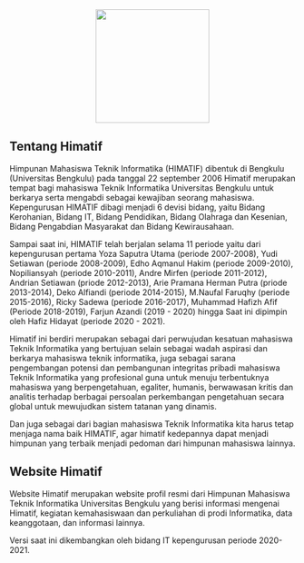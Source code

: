 <div style="text-align: center;">
<a href="http://himatifunib.org/" target="_blank">
<img src="https://himatifunib.org/storage/156/himatif-6000_small.png" style="height: 200px;"></a>
</div>

## Tentang Himatif

Himpunan Mahasiswa Teknik Informatika (HIMATIF) dibentuk di Bengkulu (Universitas Bengkulu) pada tanggal 22 september 2006 Himatif merupakan tempat bagi mahasiswa Teknik Informatika Universitas Bengkulu untuk berkarya serta mengabdi sebagai kewajiban seorang mahasiswa. Kepengurusan HIMATIF dibagi menjadi 6 devisi bidang, yaitu Bidang Kerohanian, Bidang IT, Bidang Pendidikan, Bidang Olahraga dan Kesenian, Bidang Pengabdian Masyarakat dan Bidang Kewirausahaan.

Sampai saat ini, HIMATIF telah berjalan selama 11 periode yaitu dari kepengurusan pertama Yoza Saputra Utama (periode 2007-2008), Yudi Setiawan (periode 2008-2009), Edho Aqmanul Hakim (periode 2009-2010), Nopiliansyah (periode  2010-2011), Andre Mirfen (periode 2011-2012), Andrian Setiawan (priode 2012-2013), Arie Pramana Herman Putra (priode 2013-2014), Deko Alfiandi (periode 2014-2015), M.Naufal Faruqhy (periode 2015-2016), Ricky Sadewa (periode 2016-2017), Muhammad Hafizh Afif (Periode 2018-2019), Farjun Azandi (2019 - 2020) hingga Saat ini dipimpin oleh Hafiz Hidayat (periode 2020 - 2021).

Himatif ini berdiri merupakan sebagai dari perwujudan kesatuan mahasiswa Teknik Informatika yang bertujuan selain sebagai wadah aspirasi dan berkarya mahasiswa teknik informatika, juga sebagai sarana pengembangan potensi dan pembangunan integritas pribadi mahasiswa  Teknik Informatika yang profesional guna untuk menuju terbentuknya mahasiswa yang berpengetahuan, egaliter, humanis, berwawasan kritis dan analitis terhadap berbagai persoalan perkembangan pengetahuan secara global untuk mewujudkan sistem tatanan yang dinamis.

Dan juga sebagai dari bagian mahasiswa Teknik Informatika kita harus tetap menjaga nama baik HIMATIF, agar himatif kedepannya dapat menjadi himpunan yang terbaik menjadi pedoman dari himpunan mahasiswa lainnya.

## Website Himatif
Website Himatif merupakan website profil resmi dari Himpunan Mahasiswa Teknik Informatika Universitas Bengkulu yang berisi informasi mengenai Himatif, kegiatan kemahasiswaan dan perkuliahan di prodi Informatika, data keanggotaan, dan informasi lainnya.

Versi saat ini dikembangkan oleh bidang IT kepengurusan periode 2020-2021.
